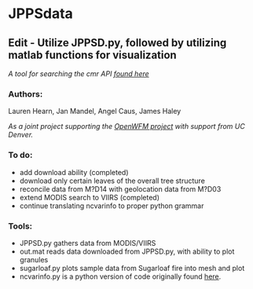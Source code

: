 # JPPSdata
## Edit - Utilize JPPSD.py, followed by utilizing matlab functions for visualization

*A tool for searching the cmr API [found here](https://cmr.earthdata.nasa.gov)*

### Authors:
Lauren Hearn,
Jan Mandel,
Angel Caus,
James Haley

*As a joint project supporting the [OpenWFM project](https://github.com/openwfm) with support from UC Denver.*

### To do:
- add download ability (completed)
- download only certain leaves of the overall tree structure
- reconcile data from M?D14 with geolocation data from M?D03
- extend MODIS search to VIIRS (completed)
- continue translating ncvarinfo to proper python grammar

### Tools:
- JPPSD.py gathers data from MODIS/VIIRS
- out.mat reads data downloaded from JPPSD.py, with ability to plot granules
- sugarloaf.py plots sample data from Sugarloaf fire into mesh and plot
- ncvarinfo.py is a python version of code originally found [here](https://github.com/openwfm/wrf-fire/blob/master/other/Matlab/netcdf/private/ncvarinfo.m). 
